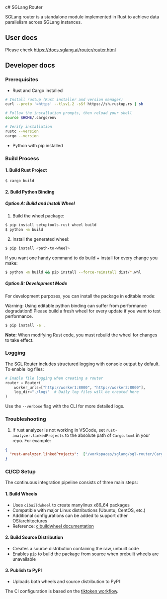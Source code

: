 c# SGLang Router

SGLang router is a standalone module implemented in Rust to achieve data parallelism across SGLang instances.

## User docs

Please check https://docs.sglang.ai/router/router.html

## Developer docs

### Prerequisites

- Rust and Cargo installed

```bash
# Install rustup (Rust installer and version manager)
curl --proto '=https' --tlsv1.2 -sSf https://sh.rustup.rs | sh

# Follow the installation prompts, then reload your shell
source $HOME/.cargo/env

# Verify installation
rustc --version
cargo --version
```

- Python with pip installed


### Build Process

#### 1. Build Rust Project

```bash
$ cargo build
```

#### 2. Build Python Binding

##### Option A: Build and Install Wheel
1. Build the wheel package:
```bash
$ pip install setuptools-rust wheel build
$ python -m build
```

2. Install the generated wheel:
```bash
$ pip install <path-to-wheel>
```

If you want one handy command to do build + install for every change you make:

```bash
$ python -m build && pip install --force-reinstall dist/*.whl
```

##### Option B: Development Mode

For development purposes, you can install the package in editable mode:

Warning: Using editable python binding can suffer from performance degradation!! Please build a fresh wheel for every update if you want to test performance.

```bash
$ pip install -e .
```

**Note:** When modifying Rust code, you must rebuild the wheel for changes to take effect.

### Logging

The SGL Router includes structured logging with console output by default. To enable log files:

```python
# Enable file logging when creating a router
router = Router(
    worker_urls=["http://worker1:8000", "http://worker2:8000"],
    log_dir="./logs"  # Daily log files will be created here
)
```

Use the `--verbose` flag with the CLI for more detailed logs.

### Troubleshooting

1. If rust analyzer is not working in VSCode, set `rust-analyzer.linkedProjects` to the absolute path of `Cargo.toml` in your repo. For example:

```json
{
  "rust-analyzer.linkedProjects":  ["/workspaces/sglang/sgl-router/Cargo.toml"]
}
```

### CI/CD Setup

The continuous integration pipeline consists of three main steps:

#### 1. Build Wheels
- Uses `cibuildwheel` to create manylinux x86_64 packages
- Compatible with major Linux distributions (Ubuntu, CentOS, etc.)
- Additional configurations can be added to support other OS/architectures
- Reference: [cibuildwheel documentation](https://cibuildwheel.pypa.io/en/stable/)

#### 2. Build Source Distribution
- Creates a source distribution containing the raw, unbuilt code
- Enables `pip` to build the package from source when prebuilt wheels are unavailable

#### 3. Publish to PyPI
- Uploads both wheels and source distribution to PyPI

The CI configuration is based on the [tiktoken workflow](https://github.com/openai/tiktoken/blob/63527649963def8c759b0f91f2eb69a40934e468/.github/workflows/build_wheels.yml#L1).
